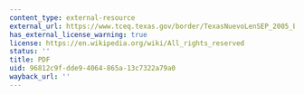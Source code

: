 ```yaml
---
content_type: external-resource
external_url: https://www.tceq.texas.gov/border/TexasNuevoLenSEP_2005_English.pdf/
has_external_license_warning: true
license: https://en.wikipedia.org/wiki/All_rights_reserved
status: ''
title: PDF
uid: 96812c9f-dde9-4064-865a-13c7322a79a0
wayback_url: ''
---
```

